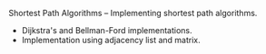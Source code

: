 Shortest Path Algorithms – Implementing shortest path algorithms.
-	Dijkstra's and Bellman-Ford implementations.
-	Implementation using adjacency list and matrix.
